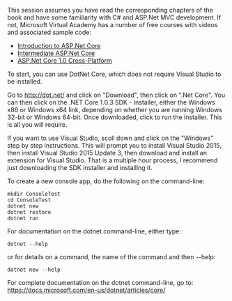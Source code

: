 This session assumes you have read the corresponding chapters of the book and have some familiarity with C# and ASP.Net MVC development. If not, Microsoft Virtual Academy has a number of free courses with videos and associated sample code:
  - [Introduction to ASP.Net Core](https://mva.microsoft.com/en-US/training-courses/introduction-to-aspnet-core-10-16841?l=JWZaodE6C_5706218965)
  - [Intermediate ASP.Net Core](https://mva.microsoft.com/en-US/training-courses/intermediate-aspnet-core-10-16964?l=Kvl35KmJD_4306218965)
  - [ASP.Net Core 1.0 Cross-Platform](https://mva.microsoft.com/en-US/training-courses/intermediate-aspnet-core-10-16964?l=Kvl35KmJD_4306218965)

To start, you can use DotNet Core, which does not require Visual Studio to be installed.

Go to http://dot.net/ and click on "Download", then click on ".Net Core". You can then click on the .NET Core 1.0.3 SDK - Installer, either the Windows x86 or Windows x64 link, depending on whether you are running Windows 32-bit or Windows 64-bit. Once downloaded, click to run the installer. This is all you will require.

If you want to use Visual Studio, scoll down and click on the "Windows" step by step instructions. This will prompt you to install Visual Studio 2015, then install Visual Studio 2015 Update 3, then download and install an extension for Visual Studio. That is a multiple hour process, I recommend just downloading the SDK installer and installing it.

To create a new console app, do the following on the command-line:
```
mkdir ConsoleTest
cd ConsoleTest
dotnet new
dotnet restore
dotnet run
```

For documentation on the dotnet command-line, either type:
```
dotnet --help
```
or for details on a command, the name of the command and then --help:
```
dotnet new --help
```

For complete documentation on the dotnet command-line, go to: https://docs.microsoft.com/en-us/dotnet/articles/core/

